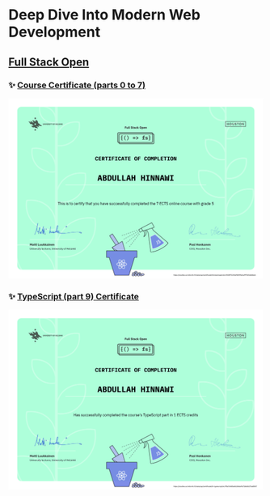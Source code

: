 # Deep Dive Into Modern Web Development

## [Full Stack Open](https://fullstackopen.com/en/)

### ✨ [Course Certificate (parts 0 to 7)](https://studies.cs.helsinki.fi/stats/api/certificate/fullstackopen/en/352871252effef59afcaf97d41d66be1)

![Full Stack Open Certificate](certificates/FullStackOpenCertificate.png)

### ✨ [TypeScript (part 9) Certificate](https://studies.cs.helsinki.fi/stats/api/certificate/fs-typescript/en/90a7afd0a6b146da9a71bb4617ba8567)

![TypeScript Certificate](certificates/typescriptCertificate.png)
